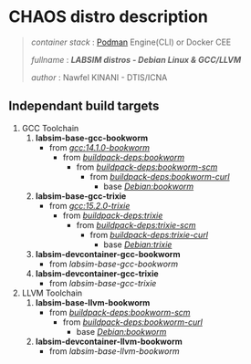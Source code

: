 # CHAOS distro description

> *container stack* : [Podman](https://podman.io/) Engine(CLI) or Docker CEE 
>
> *fullname* : ***LABSIM distros - Debian Linux & GCC/LLVM***
>
> *author* : Nawfel KINANI - DTIS/ICNA

## Independant build targets

1. GCC Toolchain
   1. **labsim-base-gcc-bookworm**
      - from [*gcc:14.1.0-bookworm*](https://hub.docker.com/_/gcc)
         - from [*buildpack-deps:bookworm*](https://hub.docker.com/_/buildpack-deps)
            - from [*buildpack-deps:bookworm-scm*](https://hub.docker.com/_/buildpack-deps)
               - from [*buildpack-deps:bookworm-curl*](https://hub.docker.com/_/buildpack-deps)
                  - base [*Debian:bookworm*](https://hub.docker.com/_/debian)
   2. **labsim-base-gcc-trixie**
      - from [*gcc:15.2.0-trixie*](https://hub.docker.com/_/gcc)
         - from [*buildpack-deps:trixie*](https://hub.docker.com/_/buildpack-deps)
            - from [*buildpack-deps:trixie-scm*](https://hub.docker.com/_/buildpack-deps)
               - from [*buildpack-deps:trixie-curl*](https://hub.docker.com/_/buildpack-deps)
                  - base [*Debian:trixie*](https://hub.docker.com/_/debian)
   3. **labsim-devcontainer-gcc-bookworm**
      - from *labsim-base-gcc-bookworm*
   4. **labsim-devcontainer-gcc-trixie**
      - from *labsim-base-gcc-trixie*
2. LLVM Toolchain
   1. **labsim-base-llvm-bookworm**
      - from [*buildpack-deps:bookworm-scm*](https://hub.docker.com/_/buildpack-deps)
         - from [*buildpack-deps:bookworm-curl*](https://hub.docker.com/_/buildpack-deps)
            - base [*Debian:bookworm*](https://hub.docker.com/_/debian)
   2. **labsim-devcontainer-llvm-bookworm**
      - from *labsim-base-llvm-bookworm*
